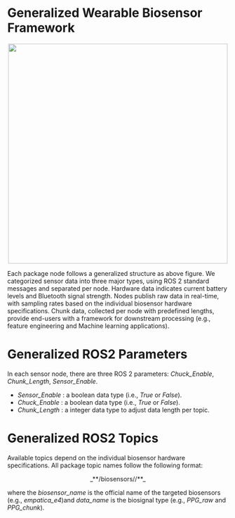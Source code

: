 #  Generalized Wearable Biosensor Framework
<p align="center">
<img src="https://github.com/SMARTlab-Purdue/ros2-foxy-wearable-biosensors/blob/master/media/img/ros2_node_structure-1.jpg" width="500" >
</p>

Each package node follows a generalized structure as above figure. We categorized sensor data into three major types, using ROS 2 standard messages and separated per node. Hardware data indicates current battery levels and Bluetooth signal strength. Nodes publish raw data in real-time, with sampling rates based on the individual biosensor hardware specifications. 
Chunk data, collected per node with predefined lengths, provide end-users with a framework for downstream processing (e.g., feature engineering and Machine learning applications). 

# Generalized ROS2 Parameters
In each sensor node, there are three ROS 2 parameters: _Chuck_Enable_, _Chunk_Length_, _Sensor_Enable_.

* _Sensor_Enable_ : a boolean data type (i.e., _True_ or _False_).
* _Chuck_Enable_ : a boolean data type (i.e., _True_ or _False_).
* _Chunk_Length_ : a integer data type to adjust data length per topic. 


# Generalized ROS2 Topics
Available topics depend on the individual biosensor hardware specifications. All package topic names follow the following format:
<p align="center">
_**/biosensors/<sensor_name>/<data_name>**_
</p>

where the _biosensor_name_ is the official name of the targeted biosensors (e.g., _empatica_e4_)and _data_name_ is the biosignal type (e.g., _PPG_raw_ and _PPG_chunk_).

